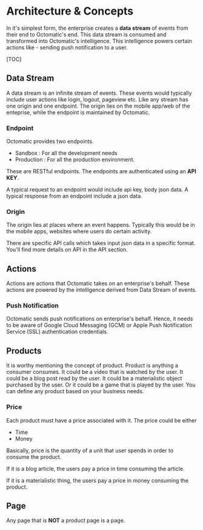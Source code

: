 # Architecture & Concepts #

In it's simplest form, the enterprise creates a **data stream** of events from their end to Octomatic's end. This data stream is consumed and transformed into Octomatic's intelligence. This intelligence powers certain actions like - sending push notification to a user.

[TOC]

## Data Stream ##

A data stream is an infinite stream of events. These events would typically include user actions like login, logout, pageview etc. Like any stream has one origin and one endpoint. The origin lies on the mobile app/web of the enteprise, while the endpoint is maintained by Octomatic.

### Endpoint ###

Octomatic provides two endpoints.

- Sandbox : For all the development needs
- Production : For all the production environment.

These are RESTful endpoints. The endpoints are authenticated using an **API KEY**. 

A typical request to an endpoint would include api key, body json data. A typical response from an endpoint include a json data.

### Origin ###

The origin lies at places where an event happens. Typically this would be in the mobile apps, websites where users do certain activity.

There are specific API calls which takes input json data in a specific format. You'll find more details on API in the API section.



## Actions ##

Actions are actions that Octomatic takes on an enterprise's behalf. These actions are powered by the intelligence derived from Data Stream of events.

### Push Notification ###

Octomatic sends push notifications on enterprise's behalf. Hence, it needs to be aware of Google Cloud Messaging (GCM) or Apple Push Notification Service (SSL) authentication credentials.

## Products ##

It is worthy mentioning the concept of product. Product is anything a consumer consumes. It could be a video that is watched by the user. It could be a blog post read by the user. It could be a materialistic object purchased by the user. Or it could be a game that is played by the user. You can define any product based on your business needs.

### Price ###

Each product must have a price associated with it. The price could be either

- Time
- Money

Basically, price is the quantity of a unit that user spends in order to consume the product.

If it is a blog article, the users pay a price in time consuming the article.

If it is a materialistic thing, the users pay a price in money consuming the product.

## Page ##

Any page that is **NOT** a product page is a page.

